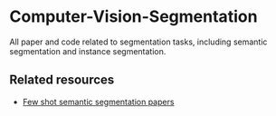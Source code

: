 # Computer-Vision-Segmentation

All paper and code related to segmentation tasks, including semantic segmentation and instance segmentation.

## Related resources
* [Few shot semantic segmentation papers](https://github.com/xiaomengyc/Few-Shot-Semantic-Segmentation-Papers)
